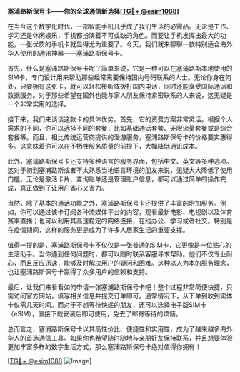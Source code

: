 **塞浦路斯保号卡——你的全球通信新选择[[TG💪+ @esim1088](https://t.me/s/esim1088)]**

在当今这个数字化时代，一部智能手机几乎成了我们生活的必需品。无论是工作、学习还是休闲娱乐，手机都扮演着不可或缺的角色。而要让手机发挥出最大的功能，一张优质的手机卡就显得尤为重要了。今天，我们就来聊聊一款特别适合海外华人使用的通讯神器——塞浦路斯保号卡。

首先，什么是塞浦路斯保号卡呢？简单来说，它是一种可以在塞浦路斯本地使用的SIM卡，专门设计用来帮助那些经常需要保持国内号码联系的人士。无论你身在何处，只要拥有这张卡，就可以轻松接听或拨打国内电话，同时还能享受国际通话和数据服务。对于那些希望在国外也能与家人朋友保持紧密联系的人来说，这无疑是一个非常实用的选择。

接下来，我们来谈谈这款卡的具体优势。首先，它的资费方案非常灵活。根据个人需求的不同，你可以选择不同的套餐，比如基础通话套餐、无限流量套餐或是综合套餐等。而且，相比传统运营商提供的漫游服务，塞浦路斯保号卡的价格要实惠得多。这意味着你可以在不牺牲服务质量的前提下，大幅降低通讯成本。

此外，塞浦路斯保号卡还支持多种语言的服务界面，包括中文、英文等多种选项。这对于初到塞浦路斯或者不太熟悉当地语言环境的朋友来说，无疑大大降低了使用门槛。无论是激活卡片、查询账单还是管理账户信息，都可以通过简单的操作完成，真正做到了让用户省心又省力。

当然，除了基本的通话功能之外，塞浦路斯保号卡还提供了丰富的附加服务。例如，你可以通过该卡订阅各种流媒体平台的内容，观看最新电影、电视剧以及体育赛事直播；也可以利用其高速稳定的网络连接，在线办公、学习或者社交。特别是在疫情期间，这样的服务更是成为了许多人居家生活的重要支撑。

值得一提的是，塞浦路斯保号卡不仅仅是一张普通的SIM卡，它更像是一位贴心的生活助手。当你遇到任何问题时，都可以随时联系客服寻求帮助。他们不仅专业耐心，而且反应迅速，能够及时解决用户的疑问和困难。这种以人为本的服务理念，也让塞浦路斯保号卡赢得了众多用户的信赖和支持。

最后，让我们来看看如何申请一张塞浦路斯保号卡吧！整个过程非常简便快捷，只需访问官方网站，填写相关信息并提交订单即可。通常情况下，从下单到收到实体卡仅需几天时间。而对于不想等待快递的朋友，还可以选择电子版SIM卡（eSIM），直接下载安装后即可使用，免去了邮寄等待的烦恼。

总而言之，塞浦路斯保号卡以其高性价比、便捷性和实用性，成为了越来越多海外华人的首选通信工具。如果你也希望随时随地与亲朋好友保持联系，并且想要体验更加丰富多样的数字生活方式，那么塞浦路斯保号卡绝对值得你拥有！

[[TG💪+ @esim1088](https://t.me/s/esim1088) ![Image](https://i.postimg.cc/4NQfJmqS/Snipaste-2025-05-13-00-14-12.png)]